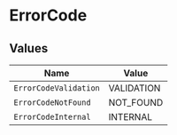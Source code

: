 # ErrorCode


## Values

| Name                  | Value                 |
| --------------------- | --------------------- |
| `ErrorCodeValidation` | VALIDATION            |
| `ErrorCodeNotFound`   | NOT_FOUND             |
| `ErrorCodeInternal`   | INTERNAL              |